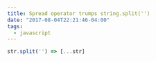 ```yaml
---
title: Spread operator trumps string.split('')
date: "2017-08-04T22:21:46-04:00"
tags:
  - javascript
---
```


```js
str.split('') => [...str]
```
